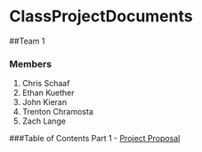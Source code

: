# ClassProjectDocuments
##Team 1

### Members

1) Chris Schaaf
2) Ethan Kuether
3) John Kieran
4) Trenton Chramosta
5) Zach Lange

###Table of Contents
Part 1 - [Project Proposal](./ProjectProposal.md)